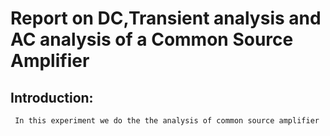 # **Report on DC,Transient analysis and AC analysis of a Common Source Amplifier**
## **Introduction:**
     In this experiment we do the the analysis of common source amplifier 

